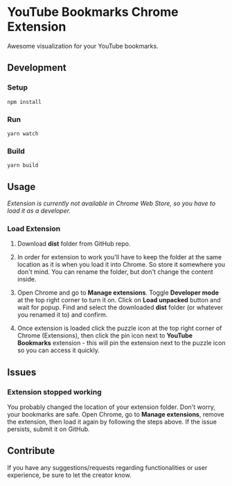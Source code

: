 # YouTube Bookmarks Chrome Extension
Awesome visualization for your YouTube bookmarks.

## Development
### Setup
```
npm install
```

### Run
```
yarn watch
```

### Build
```
yarn build
```

## Usage
*Extension is currently not available in Chrome Web Store, so you have to load it as a developer.*

### Load Extension
1. Download **dist** folder from GitHub repo.

2. In order for extension to work you'll have to keep the folder at the same location as it is when you load it into Chrome. So store it somewhere you don't mind. You can rename the folder, but don't change the content inside.

3. Open Chrome and go to **Manage extensions**. Toggle **Developer mode** at the top right corner to turn it on. Click on **Load unpacked** button and wait for popup. Find and select the downloaded **dist** folder (or whatever you renamed it to) and confirm.

4. Once extension is loaded click the puzzle icon at the top right corner of Chrome (Extensions), then click the pin icon next to **YouTube Bookmarks** extension - this will pin the extension next to the puzzle icon so you can access it quickly.

## Issues
### Extension stopped working
You probably changed the location of your extension folder. Don't worry, your bookmarks are safe. Open Chrome, go to **Manage extensions**, remove the extension, then load it again by following the steps above.
If the issue persists, submit it on GitHub.

## Contribute
If you have any suggestions/requests regarding functionalities or user experience, be sure to let the creator know.
